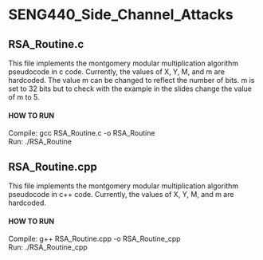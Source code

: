 # SENG440_Side_Channel_Attacks

## RSA_Routine.c 
This file implements the montgomery modular multiplication algorithm pseudocode in c code. 
Currently, the values of X, Y, M, and m are hardcoded. 
The value m can be changed to reflect the number of bits.
m is set to 32 bits but to check with the example in the slides change the value of m to 5.

#### HOW TO RUN 
Compile: gcc RSA_Routine.c -o RSA_Routine   
Run: ./RSA_Routine

## RSA_Routine.cpp
This file implements the montgomery modular multiplication algorithm pseudocode in c++ code. 
Currently, the values of X, Y, M, and m are hardcoded. 

#### HOW TO RUN 
Compile: 
g++ RSA_Routine.cpp -o RSA_Routine_cpp   
Run: ./RSA_Routine_cpp
